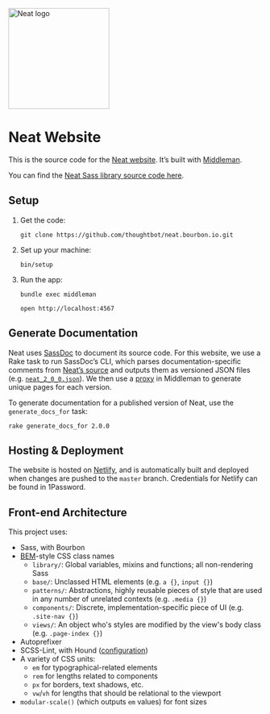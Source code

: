 [<img src="http://images.thoughtbot.com/bourbon/neat-logo-v2.svg" width="200" alt="Neat logo">][Neat website]

# Neat Website

This is the source code for the [Neat website]. It’s built with [Middleman].

You can find the [Neat Sass library source code here][library repo].

[Neat website]: http://neat.bourbon.io
[Middleman]: https://middlemanapp.com
[library repo]: https://github.com/thoughtbot/neat

## Setup

1. Get the code:

    ```
    git clone https://github.com/thoughtbot/neat.bourbon.io.git
    ```

1. Set up your machine:

    ```
    bin/setup
    ```

1. Run the app:

    ```
    bundle exec middleman
    ```

    ```
    open http://localhost:4567
    ```

## Generate Documentation

Neat uses [SassDoc] to document its source code. For this website, we use a
Rake task to run SassDoc’s CLI, which parses documentation-specific comments
from [Neat’s source] and outputs them as versioned JSON files
(e.g. [`neat_2_0_0.json`]). We then use a [proxy] in Middleman to generate
unique pages for each version.

To generate documentation for a published version of Neat,
use the `generate_docs_for` task:

```
rake generate_docs_for 2.0.0
```

[SassDoc]: http://sassdoc.com/
[Neat’s source]: https://github.com/thoughtbot/neat/
[`neat_2_0_0.json`]: data/neat_2_0_0.json
[proxy]: https://middlemanapp.com/advanced/dynamic_pages/

## Hosting & Deployment

The website is hosted on [Netlify], and is automatically built and deployed when
changes are pushed to the `master` branch. Credentials for Netlify can be found
in 1Password.

[Netlify]: https://www.netlify.com/

## Front-end Architecture

This project uses:

- Sass, with Bourbon
- [BEM]-style CSS class names
  - `library/`: Global variables, mixins and functions; all non-rendering Sass
  - `base/`: Unclassed HTML elements (e.g. `a {}`, `input {}`)
  - `patterns/`: Abstractions, highly reusable pieces of style that are used in
    any number of unrelated contexts (e.g. `.media {}`)
  - `components/`: Discrete, implementation-specific piece of UI
    (e.g. `.site-nav {}`)
  - `views/`: An object who's styles are modified by the view's body class
    (e.g. `.page-index {}`)
- Autoprefixer
- SCSS-Lint, with Hound ([configuration](.scss-lint.yml))
- A variety of CSS units:
  - `em` for typographical-related elements
  - `rem` for lengths related to components
  - `px` for borders, text shadows, etc.
  - `vw`/`vh` for lengths that should be relational to the viewport
- `modular-scale()` (which outputs `em` values) for font sizes

[BEM]: http://csswizardry.com/2013/01/mindbemding-getting-your-head-round-bem-syntax

